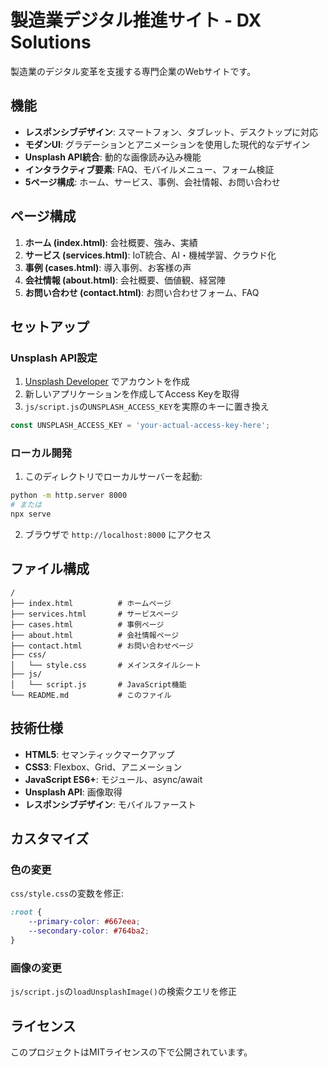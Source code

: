 # 製造業デジタル推進サイト - DX Solutions

製造業のデジタル変革を支援する専門企業のWebサイトです。

## 機能

- **レスポンシブデザイン**: スマートフォン、タブレット、デスクトップに対応
- **モダンUI**: グラデーションとアニメーションを使用した現代的なデザイン
- **Unsplash API統合**: 動的な画像読み込み機能
- **インタラクティブ要素**: FAQ、モバイルメニュー、フォーム検証
- **5ページ構成**: ホーム、サービス、事例、会社情報、お問い合わせ

## ページ構成

1. **ホーム (index.html)**: 会社概要、強み、実績
2. **サービス (services.html)**: IoT統合、AI・機械学習、クラウド化
3. **事例 (cases.html)**: 導入事例、お客様の声
4. **会社情報 (about.html)**: 会社概要、価値観、経営陣
5. **お問い合わせ (contact.html)**: お問い合わせフォーム、FAQ

## セットアップ

### Unsplash API設定

1. [Unsplash Developer](https://unsplash.com/developers) でアカウントを作成
2. 新しいアプリケーションを作成してAccess Keyを取得
3. `js/script.js`の`UNSPLASH_ACCESS_KEY`を実際のキーに置き換え

```javascript
const UNSPLASH_ACCESS_KEY = 'your-actual-access-key-here';
```

### ローカル開発

1. このディレクトリでローカルサーバーを起動:
```bash
python -m http.server 8000
# または
npx serve
```

2. ブラウザで `http://localhost:8000` にアクセス

## ファイル構成

```
/
├── index.html          # ホームページ
├── services.html       # サービスページ
├── cases.html          # 事例ページ
├── about.html          # 会社情報ページ
├── contact.html        # お問い合わせページ
├── css/
│   └── style.css       # メインスタイルシート
├── js/
│   └── script.js       # JavaScript機能
└── README.md           # このファイル
```

## 技術仕様

- **HTML5**: セマンティックマークアップ
- **CSS3**: Flexbox、Grid、アニメーション
- **JavaScript ES6+**: モジュール、async/await
- **Unsplash API**: 画像取得
- **レスポンシブデザイン**: モバイルファースト

## カスタマイズ

### 色の変更
`css/style.css`の変数を修正:
```css
:root {
    --primary-color: #667eea;
    --secondary-color: #764ba2;
}
```

### 画像の変更
`js/script.js`の`loadUnsplashImage()`の検索クエリを修正

## ライセンス

このプロジェクトはMITライセンスの下で公開されています。